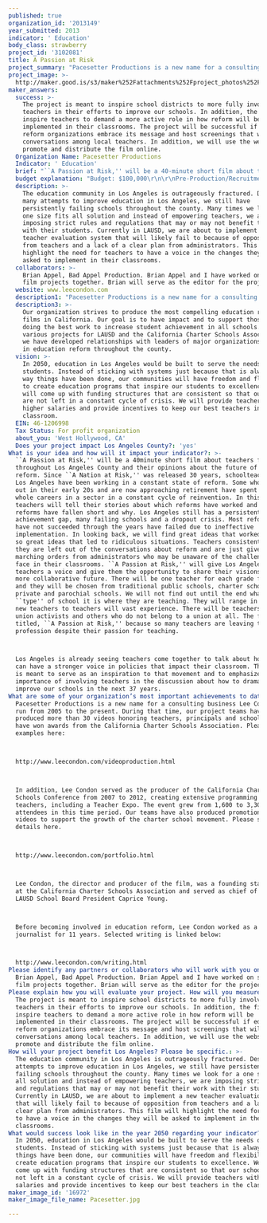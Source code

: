 ```yaml
---
published: true
organization_id: '2013149'
year_submitted: 2013
indicator: ' Education'
body_class: strawberry
project_id: '3102081'
title: A Passion at Risk
project_summary: "Pacesetter Productions is a new name for a consulting business Lee Condon has run from 2005 to the present. During that time, our project teams have produced more than 30 videos honoring teachers, principals and schools that have won awards from the California Charter Schools Association. Please see examples here: \r\nhttp://www.leecondon.com/video-production.html\r\nIn addition, Lee Condon served as the producer of the California Charter Schools Conference from 2007 to 2012, creating extensive programming for teachers, including a Teacher Expo. The event grew from 1,600 to 3,300 attendees in this time period. Our teams have also produced promotions and videos to support the growth of the charter school movement. Please see details here. \r\nhttp://www.leecondon.com/portfolio.html\r\nLee Condon, the director and producer of the film, was a founding staff member at the California Charter Schools Association and served as chief of staff to LAUSD School Board President Caprice Young. \r\nBefore becoming involved in education reform, Lee Condon worked as a journalist for 11 years. Selected writing is linked below: \r\nhttp://www.leecondon.com/writing.html"
project_image: >-
  http://maker.good.is/s3/maker%252Fattachments%252Fproject_photos%252Fimages%252F16972%252Fdisplay%252FPacesetter.jpg=c570x385
maker_answers:
  success: >-
    The project is meant to inspire school districts to more fully involve
    teachers in their efforts to improve our schools. In addition, the film will
    inspire teachers to demand a more active role in how reform will be
    implemented in their classrooms. The project will be successful if education
    reform organizations embrace its message and host screenings that will start
    conversations among local teachers. In addition, we will use the website to
    promote and distribute the film online. 
  Organization Name: Pacesetter Productions
  Indicator: ' Education'
  brief: "``A Passion at Risk,'' will be a 40-minute short film about teachers from throughout Los Angeles County and their opinions about the future of education reform. Since ``A Nation at Risk,'' was released 30 years, schoolteachers in Los Angeles have been working in a constant state of reform. Some who started out in their early 20s and are now approaching retirement have spent their whole careers in a sector in a constant cycle of reinvention. In this film, teachers will tell their stories about which reforms have worked and which reforms have fallen short and why. Los Angeles still has a persistent achievement gap, many failing schools and a dropout crisis. Most reforms that have not succeeded through the years have failed due to ineffective implementation. In looking back, we will find great ideas that worked and not so great ideas that led to ridiculous situations. Teachers consistently say they are left out of the conversations about reform and are just given marching orders from administrators who may be unaware of the challenges they face in their classrooms. ``A Passion at Risk,'' will give Los Angeles teachers a voice and give them the opportunity to share their visions for a more collaborative future. There will be one teacher for each grade from K-12 and they will be chosen from traditional public schools, charter schools, private and parochial schools. We will not find out until the end what ``type'' of school it is where they are teaching. They will range in age from new teachers to teachers will vast experience. There will be teachers who are union activists and others who do not belong to a union at all. The film is titled, ``A Passion at Risk,'' because so many teachers are leaving the profession despite their passion for teaching. \r\nLos Angeles is already seeing teachers come together to talk about how they can have a stronger voice in policies that impact their classroom. This film is meant to serve as an inspiration to that movement and to emphasize the importance of involving teachers in the discussion about how to dramatically improve our schools in the next 37 years. "
  budget explanation: "Budget: $100,000\r\n\r\nPre-Production/Recruitment: $7,500\r\nProduction - 20 days, (Camera/Director): $35,000\r\nEditing - 20 days: $35,000\r\nMarketing/Promotions/Screenings: $10,000\r\nWebsite: $5,000\r\nInsurance: $5,000\r\nGraphics: $2,500"
  description: >-
    The education community in Los Angeles is outrageously fractured. Despite
    many attempts to improve education in Los Angeles, we still have
    persistently failing schools throughout the county. Many times we look for a
    one size fits all solution and instead of empowering teachers, we are
    imposing strict rules and regulations that may or may not benefit their work
    with their students. Currently in LAUSD, we are about to implement a new
    teacher evaluation system that will likely fail to because of opposition
    from teachers and a lack of a clear plan from administrators. This film will
    highlight the need for teachers to have a voice in the changes they will be
    asked to implement in their classrooms. 
  collaborators: >-
    Brian Appel, Bad Appel Production. Brian Appel and I have worked on several
    film projects together. Brian will serve as the editor for the project. 
  website: www.leecondon.com
  description1: "Pacesetter Productions is a new name for a consulting business Lee Condon has run from 2005 to the present. During that time, our project teams have produced more than 30 videos honoring teachers, principals and schools that have won awards from the California Charter Schools Association. Please see examples here: \r\nhttp://www.leecondon.com/video-production.html\r\nIn addition, Lee Condon served as the producer of the California Charter Schools Conference from 2007 to 2012, creating extensive programming for teachers, including a Teacher Expo. The event grew from 1,600 to 3,300 attendees in this time period. Our teams have also produced promotions and videos to support the growth of the charter school movement. Please see details here. \r\nhttp://www.leecondon.com/portfolio.html\r\nLee Condon, the director and producer of the film, was a founding staff member at the California Charter Schools Association and served as chief of staff to LAUSD School Board President Caprice Young. \r\nBefore becoming involved in education reform, Lee Condon worked as a journalist for 11 years. Selected writing is linked below: \r\nhttp://www.leecondon.com/writing.html"
  description3: >-
    Our organization strives to produce the most compelling education reform
    films in California. Our goal is to have impact and to support those who are
    doing the best work to increase student achievement in all schools. Through
    various projects for LAUSD and the California Charter Schools Association,
    we have developed relationships with leaders of major organizations involved
    in education reform throughout the county. 
  vision: >-
    In 2050, education in Los Angeles would be built to serve the needs of its
    students. Instead of sticking with systems just because that is always the
    way things have been done, our communities will have freedom and flexibility
    to create education programs that inspire our students to excellence. We
    will come up with funding structures that are consistent so that our schools
    are not left in a constant cycle of crisis. We will provide teachers with
    higher salaries and provide incentives to keep our best teachers in the
    classroom. 
  EIN: 46-1206998
  Tax Status: For profit organization
  about_you: 'West Hollywood, CA'
  Does your project impact Los Angeles County?: 'yes'
What is your idea and how will it impact your indicator?: >-
  ``A Passion at Risk,'' will be a 40minute short film about teachers from
  throughout Los Angeles County and their opinions about the future of education
  reform. Since ``A Nation at Risk,'' was released 30 years, schoolteachers in
  Los Angeles have been working in a constant state of reform. Some who started
  out in their early 20s and are now approaching retirement have spent their
  whole careers in a sector in a constant cycle of reinvention. In this film,
  teachers will tell their stories about which reforms have worked and which
  reforms have fallen short and why. Los Angeles still has a persistent
  achievement gap, many failing schools and a dropout crisis. Most reforms that
  have not succeeded through the years have failed due to ineffective
  implementation. In looking back, we will find great ideas that worked and not
  so great ideas that led to ridiculous situations. Teachers consistently say
  they are left out of the conversations about reform and are just given
  marching orders from administrators who may be unaware of the challenges they
  face in their classrooms. ``A Passion at Risk,'' will give Los Angeles
  teachers a voice and give them the opportunity to share their visions for a
  more collaborative future. There will be one teacher for each grade from K12
  and they will be chosen from traditional public schools, charter schools,
  private and parochial schools. We will not find out until the end what
  ``type'' of school it is where they are teaching. They will range in age from
  new teachers to teachers will vast experience. There will be teachers who are
  union activists and others who do not belong to a union at all. The film is
  titled, ``A Passion at Risk,'' because so many teachers are leaving the
  profession despite their passion for teaching. 



  Los Angeles is already seeing teachers come together to talk about how they
  can have a stronger voice in policies that impact their classroom. This film
  is meant to serve as an inspiration to that movement and to emphasize the
  importance of involving teachers in the discussion about how to dramatically
  improve our schools in the next 37 years. 
What are some of your organization’s most important achievements to date?: >-
  Pacesetter Productions is a new name for a consulting business Lee Condon has
  run from 2005 to the present. During that time, our project teams have
  produced more than 30 videos honoring teachers, principals and schools that
  have won awards from the California Charter Schools Association. Please see
  examples here: 



  http://www.leecondon.com/videoproduction.html



  In addition, Lee Condon served as the producer of the California Charter
  Schools Conference from 2007 to 2012, creating extensive programming for
  teachers, including a Teacher Expo. The event grew from 1,600 to 3,300
  attendees in this time period. Our teams have also produced promotions and
  videos to support the growth of the charter school movement. Please see
  details here. 



  http://www.leecondon.com/portfolio.html



  Lee Condon, the director and producer of the film, was a founding staff member
  at the California Charter Schools Association and served as chief of staff to
  LAUSD School Board President Caprice Young. 



  Before becoming involved in education reform, Lee Condon worked as a
  journalist for 11 years. Selected writing is linked below: 



  http://www.leecondon.com/writing.html
Please identify any partners or collaborators who will work with you on this project.: >-
  Brian Appel, Bad Appel Production. Brian Appel and I have worked on several
  film projects together. Brian will serve as the editor for the project. 
Please explain how you will evaluate your project. How will you measure success?: >-
  The project is meant to inspire school districts to more fully involve
  teachers in their efforts to improve our schools. In addition, the film will
  inspire teachers to demand a more active role in how reform will be
  implemented in their classrooms. The project will be successful if education
  reform organizations embrace its message and host screenings that will start
  conversations among local teachers. In addition, we will use the website to
  promote and distribute the film online. 
How will your project benefit Los Angeles? Please be specific.: >-
  The education community in Los Angeles is outrageously fractured. Despite many
  attempts to improve education in Los Angeles, we still have persistently
  failing schools throughout the county. Many times we look for a one size fits
  all solution and instead of empowering teachers, we are imposing strict rules
  and regulations that may or may not benefit their work with their students.
  Currently in LAUSD, we are about to implement a new teacher evaluation system
  that will likely fail to because of opposition from teachers and a lack of a
  clear plan from administrators. This film will highlight the need for teachers
  to have a voice in the changes they will be asked to implement in their
  classrooms. 
What would success look like in the year 2050 regarding your indicator?: >-
  In 2050, education in Los Angeles would be built to serve the needs of its
  students. Instead of sticking with systems just because that is always the way
  things have been done, our communities will have freedom and flexibility to
  create education programs that inspire our students to excellence. We will
  come up with funding structures that are consistent so that our schools are
  not left in a constant cycle of crisis. We will provide teachers with higher
  salaries and provide incentives to keep our best teachers in the classroom. 
maker_image_id: '16972'
maker_image_file_name: Pacesetter.jpg

---
```

